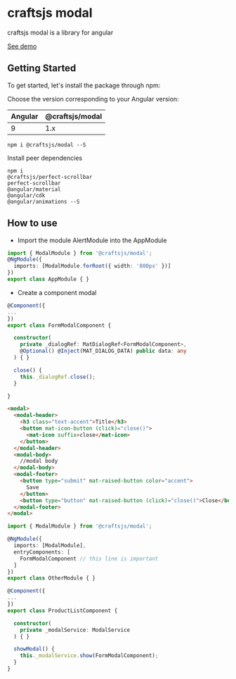 # craftsjs modal

craftsjs modal is a library for angular

[See demo](http://craftsjs.com/admin/ecommerce/products)

## Getting Started
To get started, let's install the package through npm:

Choose the version corresponding to your Angular version:

 Angular     | @craftsjs/modal
 ----------- | -------------------
 9           | 1.x

```
npm i @craftsjs/modal --S
```

Install peer dependencies

```
npm i
@craftsjs/perfect-scrollbar
perfect-scrollbar
@angular/material
@angular/cdk
@angular/animations --S
```

## How to use

- Import the module AlertModule into the AppModule

```typescript
import { ModalModule } from '@craftsjs/modal';
@NgModule({
  imports: [ModalModule.forRoot({ width: '800px' })]
})
export class AppModule { }
```

- Create a component modal

```typescript
@Component({
...
})
export class FormModalComponent {

  constructor(
    private _dialogRef: MatDialogRef<FormModalComponent>,
    @Optional() @Inject(MAT_DIALOG_DATA) public data: any
  ) { }

  close() {
    this._dialogRef.close();
  }

}
```

```html
<modal>
  <modal-header>
    <h3 class="text-accent">Title</h3>
    <button mat-icon-button (click)="close()">
      <mat-icon suffix>close</mat-icon>
    </button>
  </modal-header>
  <modal-body>
    //modal body
  </modal-body>
  <modal-footer>
    <button type="submit" mat-raised-button color="accent">
      Save
    </button>
    <button type="button" mat-raised-button (click)="close()">Close</button>
  </modal-footer>
</modal>
```

```typescript
import { ModalModule } from '@craftsjs/modal';

@NgModule({
  imports: [ModalModule],
  entryComponents: [
    FormModalComponent // this line is important
  ]
})
export class OtherModule { }
```

```typescript
@Component({
...
})
export class ProductListComponent {

  constructor(
    private _modalService: ModalService
  ) { }

  showModal() {
    this._modalService.show(FormModalComponent);
  }
}
```
